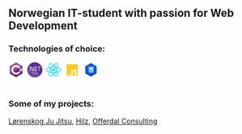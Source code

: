 ## Norwegian IT-student with passion for Web Development

### Technologies of choice:

<img src="./Images/CSharpIcon.png" alt="C# Icon" height="30" style="margin-right: 3px"/> <img src="./Images/DotNetIcon.png" alt=".NET Icon" height="30" style="margin-right: 3px"/> <img src="./Images/ReactIcon.png" alt="React Icon" height="30" style="margin-right: 3px"/> <img src="./Images/JSIcon.png" alt="JavaScript Icon" height="30" style="margin-right: 3px"/> <img src="./Images/CSSIcon.png" alt="CSS Icon" height="30" style="margin-right: 3px"/>

#

### Some of my projects:

<a href="https://goshin.no">Lørenskog Ju Jitsu</a>,
<a href="https://hilz.no">Hilz</a>,
<a href="http://offerdalconsulting.no">Offerdal Consulting</a>

#
